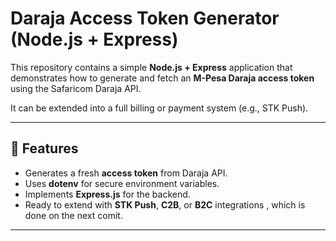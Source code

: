# Daraja Access Token Generator (Node.js + Express)

This repository contains a simple **Node.js + Express** application that demonstrates how to generate and fetch an **M-Pesa Daraja access token** using the Safaricom Daraja API.  

It can be extended into a full billing or payment system (e.g., STK Push).

---

## 📌 Features
- Generates a fresh **access token** from Daraja API.
- Uses **dotenv** for secure environment variables.
- Implements **Express.js** for the backend.
- Ready to extend with **STK Push**, **C2B**, or **B2C** integrations , which is done on the next comit.

---


